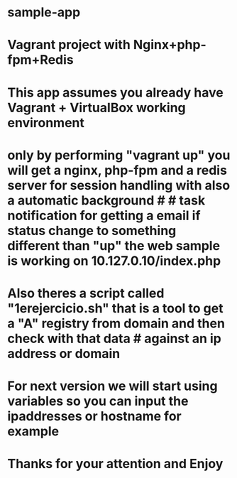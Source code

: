 # sample-app
# Vagrant project with Nginx+php-fpm+Redis

# This app assumes you already have Vagrant + VirtualBox working environment

# only by performing "vagrant up" you will get a nginx, php-fpm and a redis server for session handling with also a automatic background # # task notification for getting a email if status change to something different than "up" the web sample is working on 10.127.0.10/index.php

# Also theres a script called "1erejercicio.sh" that is a tool to get a "A" registry from domain and then check with that data # against an ip address or domain

# For next version we will start using variables so you can input the ipaddresses or hostname for example 

# Thanks for your attention and Enjoy

